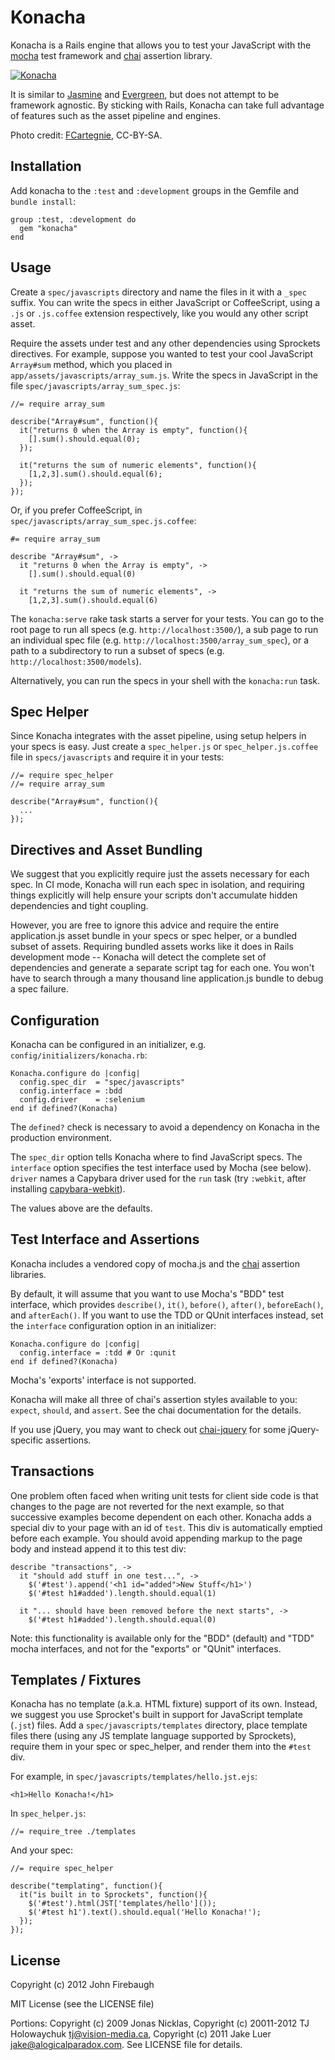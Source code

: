 # Konacha

Konacha is a Rails engine that allows you to test your JavaScript with the
[mocha](http://visionmedia.github.com/mocha/) test framework and [chai](http://chaijs.com/)
assertion library.

[![Konacha][2]][1]

  [1]: http://en.wikipedia.org/wiki/Konacha
  [2]: https://github.com/jfirebaugh/konacha/raw/master/vendor/images/konacha.jpg

It is similar to [Jasmine](https://github.com/pivotal/jasmine-gem) and
[Evergreen](https://github.com/jnicklas/evergreen), but does not attempt to be framework
agnostic. By sticking with Rails, Konacha can take full advantage of features such as
the asset pipeline and engines.

Photo credit: [FCartegnie](http://commons.wikimedia.org/wiki/File:Konacha.jpg), CC-BY-SA.

## Installation

Add konacha to the `:test` and `:development` groups in the Gemfile and `bundle install`:

    group :test, :development do
      gem "konacha"
    end

## Usage

Create a `spec/javascripts` directory and name the files in it with a `_spec` suffix.
You can write the specs in either JavaScript or CoffeeScript, using a `.js` or
`.js.coffee` extension respectively, like you would any other script asset.

Require the assets under test and any other dependencies using Sprockets directives.
For example, suppose you wanted to test your cool JavaScript `Array#sum` method, which
you placed in `app/assets/javascripts/array_sum.js`. Write the specs in JavaScript in
the file `spec/javascripts/array_sum_spec.js`:

    //= require array_sum

    describe("Array#sum", function(){
      it("returns 0 when the Array is empty", function(){
        [].sum().should.equal(0);
      });

      it("returns the sum of numeric elements", function(){
        [1,2,3].sum().should.equal(6);
      });
    });

Or, if you prefer CoffeeScript, in `spec/javascripts/array_sum_spec.js.coffee`:

    #= require array_sum

    describe "Array#sum", ->
      it "returns 0 when the Array is empty", ->
        [].sum().should.equal(0)

      it "returns the sum of numeric elements", ->
        [1,2,3].sum().should.equal(6)

The `konacha:serve` rake task starts a server for your tests. You can go to the root
page to run all specs (e.g. `http://localhost:3500/`), a sub page to run an individual
spec file (e.g. `http://localhost:3500/array_sum_spec`), or a path to a subdirectory to
run a subset of specs (e.g. `http://localhost:3500/models`).

Alternatively, you can run the specs in your shell with the `konacha:run` task.

## Spec Helper

Since Konacha integrates with the asset pipeline, using setup helpers in your specs is
easy. Just create a `spec_helper.js` or `spec_helper.js.coffee` file in `specs/javascripts`
and require it in your tests:

    //= require spec_helper
    //= require array_sum

    describe("Array#sum", function(){
      ...
    });

## Directives and Asset Bundling

We suggest that you explicitly require just the assets necessary for each spec. In CI
mode, Konacha will run each spec in isolation, and requiring things explicitly will help
ensure your scripts don't accumulate hidden dependencies and tight coupling.

However, you are free to ignore this advice and require the entire application.js asset
bundle in your specs or spec helper, or a bundled subset of assets. Requiring bundled
assets works like it does in Rails development mode -- Konacha will detect the complete
set of dependencies and generate a separate script tag for each one. You won't have to
search through a many thousand line application.js bundle to debug a spec failure.

## Configuration

Konacha can be configured in an initializer, e.g. `config/initializers/konacha.rb`:

    Konacha.configure do |config|
      config.spec_dir  = "spec/javascripts"
      config.interface = :bdd
      config.driver    = :selenium
    end if defined?(Konacha)

The `defined?` check is necessary to avoid a dependency on Konacha in the production
environment.

The `spec_dir` option tells Konacha where to find JavaScript specs. The `interface`
option specifies the test interface used by Mocha (see below). `driver` names a
Capybara driver used for the `run` task (try `:webkit`, after installing
[capybara-webkit](https://github.com/thoughtbot/capybara-webkit)).

The values above are the defaults.

## Test Interface and Assertions

Konacha includes a vendored copy of mocha.js and the [chai](http://chaijs.com/)
assertion libraries.

By default, it will assume that you want to use Mocha's "BDD" test interface, which
provides `describe()`, `it()`, `before()`, `after()`, `beforeEach()`, and `afterEach()`.
If you want to use the TDD or QUnit interfaces instead, set the `interface`
configuration option in an initializer:

    Konacha.configure do |config|
      config.interface = :tdd # Or :qunit
    end if defined?(Konacha)

Mocha's 'exports' interface is not supported.

Konacha will make all three of chai's assertion styles available to you: `expect`,
`should`, and `assert`. See the chai documentation for the details.

If you use jQuery, you may want to check out [chai-jquery](https://github.com/jfirebaugh/chai-jquery)
for some jQuery-specific assertions.

## Transactions

One problem often faced when writing unit tests for client side code is that changes
to the page are not reverted for the next example, so that successive examples become
dependent on each other. Konacha adds a special div to your page with an id of `test`.
This div is automatically emptied before each example. You should avoid appending markup
to the page body and instead append it to this test div:

    describe "transactions", ->
      it "should add stuff in one test...", ->
        $('#test').append('<h1 id="added">New Stuff</h1>')
        $('#test h1#added').length.should.equal(1)

      it "... should have been removed before the next starts", ->
        $('#test h1#added').length.should.equal(0)

Note: this functionality is available only for the "BDD" (default) and "TDD" mocha interfaces,
and not for the "exports" or "QUnit" interfaces.

## Templates / Fixtures

Konacha has no template (a.k.a. HTML fixture) support of its own. Instead, we suggest you use
Sprocket's built in support for JavaScript template (`.jst`) files. Add a `spec/javascripts/templates`
directory, place template files there (using any JS template language supported by Sprockets),
require them in your spec or spec_helper, and render them into the `#test` div.

For example, in `spec/javascripts/templates/hello.jst.ejs`:

    <h1>Hello Konacha!</h1>

In `spec_helper.js`:

    //= require_tree ./templates

And your spec:

    //= require spec_helper

    describe("templating", function(){
      it("is built in to Sprockets", function(){
        $('#test').html(JST['templates/hello']());
        $('#test h1').text().should.equal('Hello Konacha!');
      });
    });

## License

Copyright (c) 2012 John Firebaugh

MIT License (see the LICENSE file)

Portions: Copyright (c) 2009 Jonas Nicklas, Copyright (c) 20011-2012 TJ Holowaychuk
<tj@vision-media.ca>, Copyright (c) 2011 Jake Luer <jake@alogicalparadox.com>. See
LICENSE file for details.

